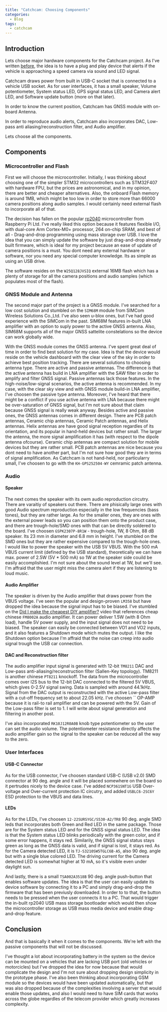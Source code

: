```yaml
---
title: "Catchcam: Choosing Components"
categories:
  - Blog
tags:
  - catchcam
---
```


## Introduction

Lets choose major hardware components for the Catchcam project. As I've written [before](https://ivanvnucec.github.io/tags/#catchcam), the idea is to have a plug and play device that alerts if the vehicle is approaching a speed camera via sound and LED signal.

Catchcam draws power from built in USB-C socket that is connected to a vehicle USB socket. As for user interfaces, it has a small speaker, Volume potentiometer, System status LED, GPS signal status LED, and Camera alert LED, and Software update button (more on that later).

In order to know the current position, Catchcam has GNSS module with on-board Antenna.

In order to reproduce audio alerts, Catchcam also incorporates DAC, Low-pass anti aliasing/reconstruction filter, and Audio amplifier.

Lets choose all the components.

## Components

### Microcontroller and Flash

First we will choose the microcontroller. Initially, I was thinking about choosing one of the simpler STM32 microcontrollers such as STM32F407 with hardware FPU, but the prices are astronomical, and in my opinion, there are better and cheaper alternatives. Also, the onboard Flash memory is around 1MB, which might be too low in order to store more than 66000 camera positions along audio samples. I would certainly need external flash to incorporate all of that.

The decision has fallen on the popular [rp2040](https://www.raspberrypi.com/products/rp2040/specifications/) microcontroller from Raspberry Pi Ltd. I've really liked this option because it features flexible I/O, with dual-core Arm Cortex-M0+ processor, 264 on-chip SRAM, and best of all - Drag-and-drop programming using mass storage over USB. I love the idea that you can simply update the software by just drag-and-drop already built firmware, which is ideal for my project because an ease of update of camera positions is a must. You dont need any external hardware or software, nor you need any special computer knowledge. Its as simple as using an USB drive.

The software resides on the `W25Q128JVSIQ` external 16MB flash which has a plenty of storage for all the camera positions and audio samples (which populates most of the flash).

### GNSS Module and Antenna

The second major part of the project is a GNSS module. I've searched for a low cost solution and stumbled on the `SIM68M` module from SIMCom Wireless Solutions Co.,Ltd. I've also seen u-blox ones, but I've had good experience with the SIMCom in the past. SIM68M features in-built LNA amplifier with an option to suply power to the active GNSS antenna. Also, SIM68M supports all of the major GNSS sattelite constelations so the device can work globally wide.

With the GNSS module comes the GNSS antenna. I've spent great deal of time in order to find best solution for my case. Idea is that the device would reside on the vehicle dashboard with the clear view of the sky in order to achieve best position tracking. There are several solutions to choosing antenna type. There are active and passive antennas. The difference is that the active antenna has build in LNA amplifier with the SAW filter in order to amplify and filter GNSS signal. Passive antennas lack those features. In the high-noise/low-signal scenarios, the active antenna is recommended. In my case, with the clear sky view and with GNSS module build-in LNA amplifier, I've choosen the passive type antenna. Moreover, I've heard that there might be a conflict if you use active antenna with LNA because there might be over-saturation of GNSS signal, but I'm not sure about that claim because GNSS signal is really weak anyway. Besides active and passive ones, the GNSS antennas comes in different design. There are PCB patch antennas, Ceramic chip antennas, Ceramic Patch antennas, and Helix antennas. Helix antennas are have good signal reception regardles of its orientation, and its popular in hand-held devices but rather small. The larger the antenna, the more signal amplification it has (with respect to the dipole antenna ofcourse). Ceramic chip antennas are compact solution for mobile devices but they are rather small. PCB patch antennas are nice because you dont need to have another part, but I'm not sure how good they are in terms of signal amplification. As Catchcam is not hand-held, nor particularry small, I've choosen to go with the `KH-GPS252504-WY` cemramic patch antenna.

### Audio

#### Speaker

The next comes the speaker with its owm audio reproduction circutry. There are varaitiy of speakers out there. There are phisically large ones with good Audio spectrum reproduction especially in the low frequencies (bass tones), but they are rather large. As for the smaller ones, they are ones with the external power leads so you can position them onto the product case, and there are trough-hole/SMD ones with that can be directly soldered to the board. I've choosen `GSPK2307P-8R1W` - trough-hole, 1W, 8 Ohm, 88 dB speaker. Its 23 mm in diameter and 6.8 mm in height. I've stumbled on the SMD ones but they are rather expensive compared to the trough-hole ones. I would like to power the speaker with the USB 5V VBUS. With the 500 mA VBUS current limit (defined by the USB standard), theoretically we can have max. power of 2.5W (5V * 500 mA) so 1W at the speaker side couild be easily accomplishied. I'm not sure about the sound level at 1W, but we'll see. I'm affraid that the user might miss the camera alert if they are listening to loud music.

#### Audio Amplifier

The speaker is driven by the Audio amplifier that draws power from the VBUS voltage. I've seen the popular and design-proven `LM358` but have dropped the idea because the signal input has to be biased. I've stumbled on the [Did I make the cheapest DIY amplifier?](https://www.youtube.com/watch?v=I4WP1u4hwpw) video that references cheap chinese `FM8002A` audio amplifier. It can power deliver 1.5W (with 8 Ohm load), handle 5V power supply, and the input signal does not need to be biased. The speaker can easily be connected between VO1 and VO2 inputs, and it also features a Shutdown mode which mutes the output. I like the Shutdown option because I'm affraid that the noise can creep into audio signal trough the USB car connection.

#### DAC and Reconstruction filter

The audio amplifier input signal is generated with 12-bit `TM8211` DAC and Low-pass anti-aliasing/reconstruction filter (Sallen-Key topology). TM8211 is another chinese `PT8211` knockoff. The data from the microcontroller comes over I2S bus to the 12-bit DAC connected to the filtered 5V VBUS, which gives 0-2.5V signal swing. Data is sampled with around 44.1kHz. Signal from the DAC output is reconstructed with the active Low-pass filter with a cut-off frequency set to about 22.05 kHz. I've choosen `` OP-AMP because it is rail-to rail amplifier and can be powered with the 5V. Gain of the Low-pass filter is set to 1. I will write about signal generation and filtering in another post.

I've also incorporated `RK10J12R0A0B` knob type potentiometer so the user can set the audio volume. The potentiometer resistance directly affects the audio amplifier gain so the signal to the speaker can be reduced all the way to the zero.

### User Interfaces

#### USB-C Connector

As for the USB connector, I've choosen standard USB-C (USB v2.0) SMD connector at 90 deg. angle and it will be placed somewhere on the board so it pertrudes nicely to the device case. I've added `NCP361SNT1G` USB Over-voltage and Over-current protection IC circutry, and added `USBLC6-2SC6Y` ESD protection to the VBUS and data lines.

#### LEDs

As for the LEDs, I've choosen `12-22SURSYGC/S530-A2/TR8` 90 deg. angle SMD leds that incorporates both Green and Red LED in the same package. Those are for the System status LED and for the GNSS signal status LED. The idea is that the System status LED blinks periodically with the green color, and if some error happens, it stays red. Similarily, the GNSS signal status stays green as long as the GNSS data is valid, and if signal is lost, it stays red. As for the Camera detected LED, it is `TJ-S3210SW5TGLC6B-A5`, also 90 deg. angle but with a single blue colored LED. The driving current for the Camera detected LED is somewhat higher at 10 mA, so it's visible even under daylight sun.

And lastly, there is a small `TSA002A3518B` 90 deg. angle push-button that enables software updates. The idea is that the user can easily update its device software by connecting it to a PC and simply drag-and-drop the firmware that has been previusly downloaded. In order to to that, the button needs to be pressed when the user connects it to a PC. That would trigger the in-built rp2040 USB mass storage bootloader which would then show the microcontroller storage as USB mass media device and enable drag-and-drop feature.

## Conclusion

And that is basically it when it comes to the components. We're left with the passive components that will not be discussed.

I've thought a lot about incorporating battery in the system so the device can be mounted on a vehicles that are lacking USB port (old vehicles or motorcicles) but I've dropped the idea for now because that would complicate the design and I'm not sure about dropping design simplicity in the prototype phase. I've also been thinking about incorporating GSM module so the devices would have been updated automatically, but that was also dropped because of the complexities involving a server that would enable those updates, and also I would need to have SIM cards that works across the globe regardles of the telecom provider which greatly increases complexity.
